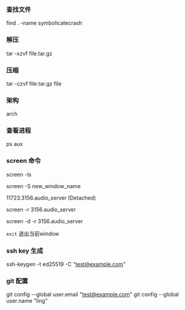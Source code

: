### 查找文件
find . -name symbolicatecrash

### 解压
tar -xzvf file.tar.gz

### 压缩
tar -czvf file.tar.gz file

### 架构
arch


### 查看进程
ps aux

### screen 命令

screen -ls

screen -S new_window_name

11723.3156.audio_server (Detached)

screen -r 3156.audio_server

screen -d -r 3156.audio_server

`exit` 退出当前window


### ssh key 生成
ssh-keygen -t ed25519 -C "test@example.com"

### git 配置
git config --global user.email "test@example.com"
git config --global user.name "ling"
